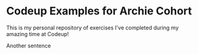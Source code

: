# Codeup Examples for Archie Cohort

 This is my personal repository of exercises I've completed during my amazing time at Codeup!

 Another sentence
 